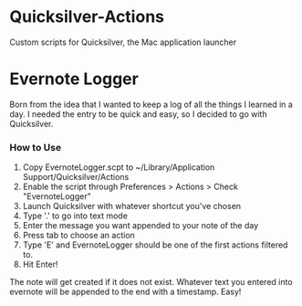 Quicksilver-Actions
===================

Custom scripts for Quicksilver, the Mac application launcher

# Evernote Logger
Born from the idea that I wanted to keep a log of all the things I learned in a day. I needed the entry to be quick and easy, so I decided to go with Quicksilver.

### How to Use
1. Copy EvernoteLogger.scpt to ~/Library/Application Support/Quicksilver/Actions 
2. Enable the script through Preferences > Actions > Check "EvernoteLogger" 
3. Launch Quicksilver with whatever shortcut you've chosen 
4. Type '.' to go into text mode 
5. Enter the message you want appended to your note of the day 
6. Press tab to choose an action 
7. Type 'E' and EvernoteLogger should be one of the first actions filtered to. 
8. Hit Enter! 

The note will get created if it does not exist. Whatever text you entered into evernote will be appended to the end with a timestamp. Easy!
